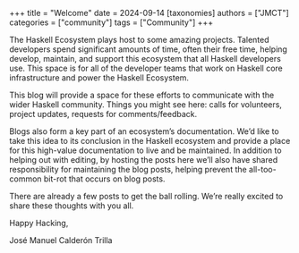 +++
title = "Welcome"
date = 2024-09-14
[taxonomies]
authors = ["JMCT"]
categories = ["community"]
tags = ["Community"]
+++


The Haskell Ecosystem plays host to some amazing projects. Talented developers spend significant amounts of time, often their free time, helping develop, maintain, and support this ecosystem that all Haskell developers use. This space is for all of the developer teams that work on Haskell core infrastructure and power the Haskell Ecosystem.

This blog will provide a space for these efforts to communicate with the wider Haskell community. Things you might see here: calls for volunteers, project updates, requests for comments/feedback.

Blogs also form a key part of an ecosystem’s documentation. We’d like to take this idea to its conclusion in the Haskell ecosystem and provide a place for this high-value documentation to live and be maintained. In addition to helping out with editing, by hosting the posts here we’ll also have shared responsibility for maintaining the blog posts, helping prevent the all-too-common bit-rot that occurs on blog posts.

There are already a few posts to get the ball rolling. We’re really excited to share these thoughts with you all.

Happy Hacking,

José Manuel Calderón Trilla
